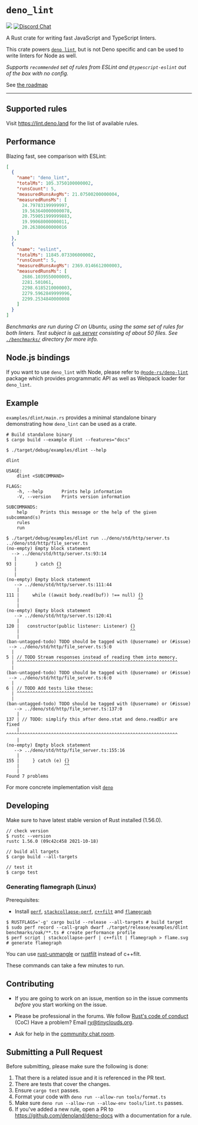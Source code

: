 # `deno_lint`

[![](https://img.shields.io/crates/v/deno_lint.svg)](https://crates.io/crates/deno_lint)
[![Discord Chat](https://img.shields.io/discord/684898665143206084?logo=discord&style=social)](https://discord.gg/deno)

A Rust crate for writing fast JavaScript and TypeScript linters.

This crate powers [`deno lint`](https://deno.land/manual/tools/linter), but is
not Deno specific and can be used to write linters for Node as well.

_Supports `recommended` set of rules from ESLint and `@typescript-eslint` out of
the box with no config._

See [the roadmap](https://github.com/denoland/deno_lint/issues/176)

---

## Supported rules

Visit https://lint.deno.land for the list of available rules.

## Performance

Blazing fast, see comparison with ESLint:

```json
[
  {
    "name": "deno_lint",
    "totalMs": 105.3750100000002,
    "runsCount": 5,
    "measuredRunsAvgMs": 21.07500200000004,
    "measuredRunsMs": [
      24.79783199999997,
      19.563640000000078,
      20.759051999999883,
      19.99068000000011,
      20.26380600000016
    ]
  },
  {
    "name": "eslint",
    "totalMs": 11845.073306000002,
    "runsCount": 5,
    "measuredRunsAvgMs": 2369.0146612000003,
    "measuredRunsMs": [
      2686.1039550000005,
      2281.501061,
      2298.6185210000003,
      2279.5962849999996,
      2299.2534840000008
    ]
  }
]
```

_Benchmarks are run during CI on Ubuntu, using the same set of rules for both
linters. Test subject is [`oak` server](https://github.com/oakserver/oak)
consisting of about 50 files. See [`./benchmarks/`](./benchmarks/) directory for
more info._

## Node.js bindings

If you want to use `deno_lint` with Node, please refer to
[`@node-rs/deno-lint`](https://www.npmjs.com/package/@node-rs/deno-lint) package
which provides programmatic API as well as Webpack loader for `deno_lint`.

## Example

`examples/dlint/main.rs` provides a minimal standalone binary demonstrating how
`deno_lint` can be used as a crate.

```shell
# Build standalone binary
$ cargo build --example dlint --features="docs"

$ ./target/debug/examples/dlint --help

dlint

USAGE:
    dlint <SUBCOMMAND>

FLAGS:
    -h, --help       Prints help information
    -V, --version    Prints version information

SUBCOMMANDS:
    help     Prints this message or the help of the given subcommand(s)
    rules
    run

$ ./target/debug/examples/dlint run ../deno/std/http/server.ts ../deno/std/http/file_server.ts
(no-empty) Empty block statement
  --> ../deno/std/http/server.ts:93:14
   |
93 |       } catch {}
   |               ^^
   |
(no-empty) Empty block statement
   --> ../deno/std/http/server.ts:111:44
    |
111 |     while ((await body.read(buf)) !== null) {}
    |                                             ^^
    |
(no-empty) Empty block statement
   --> ../deno/std/http/server.ts:120:41
    |
120 |   constructor(public listener: Listener) {}
    |                                          ^^
    |
(ban-untagged-todo) TODO should be tagged with (@username) or (#issue)
 --> ../deno/std/http/file_server.ts:5:0
  |
5 | // TODO Stream responses instead of reading them into memory.
  | ^^^^^^^^^^^^^^^^^^^^^^^^^^^^^^^^^^^^^^^^^^^^^^^^^^^^^^^^^^^^^
  |
(ban-untagged-todo) TODO should be tagged with (@username) or (#issue)
 --> ../deno/std/http/file_server.ts:6:0
  |
6 | // TODO Add tests like these:
  | ^^^^^^^^^^^^^^^^^^^^^^^^^^^^^
  |
(ban-untagged-todo) TODO should be tagged with (@username) or (#issue)
   --> ../deno/std/http/file_server.ts:137:0
    |
137 | // TODO: simplify this after deno.stat and deno.readDir are fixed
    | ^^^^^^^^^^^^^^^^^^^^^^^^^^^^^^^^^^^^^^^^^^^^^^^^^^^^^^^^^^^^^^^^^
    |
(no-empty) Empty block statement
   --> ../deno/std/http/file_server.ts:155:16
    |
155 |     } catch (e) {}
    |                 ^^
    |
Found 7 problems
```

For more concrete implementation visit
[`deno`](https://github.com/denoland/deno/blob/main/cli/tools/lint/mod.rs)

## Developing

Make sure to have latest stable version of Rust installed (1.56.0).

```shell
// check version
$ rustc --version
rustc 1.56.0 (09c42c458 2021-10-18)

// build all targets
$ cargo build --all-targets

// test it
$ cargo test
```

### Generating flamegraph (Linux)

Prerequisites:

- Install [`perf`](https://perf.wiki.kernel.org/index.php/Main_Page),
  [`stackcollapse-perf`](https://github.com/brendangregg/FlameGraph/blob/master/flamegraph.pl),
  [`c++filt`](https://sourceware.org/binutils/docs/binutils/c_002b_002bfilt.html)
  and
  [`flamegraph`](https://github.com/brendangregg/FlameGraph/blob/master/flamegraph.pl)

```shell
$ RUSTFLAGS='-g' cargo build --release --all-targets # build target
$ sudo perf record --call-graph dwarf ./target/release/examples/dlint benchmarks/oak/**.ts # create performance profile
$ perf script | stackcollapse-perf | c++filt | flamegraph > flame.svg # generate flamegraph
```

You can use
[rust-unmangle](https://github.com/Yamakaky/rust-unmangle/blob/master/rust-unmangle)
or [rustfilt](https://github.com/luser/rustfilt) instead of c++filt.

These commands can take a few minutes to run.

## Contributing

- If you are going to work on an issue, mention so in the issue comments
  _before_ you start working on the issue.

- Please be professional in the forums. We follow
  [Rust's code of conduct](https://www.rust-lang.org/policies/code-of-conduct)
  (CoC) Have a problem? Email ry@tinyclouds.org.

- Ask for help in the [community chat room](https://discord.gg/TGMHGv6).

## Submitting a Pull Request

Before submitting, please make sure the following is done:

1. That there is a related issue and it is referenced in the PR text.
2. There are tests that cover the changes.
3. Ensure `cargo test` passes.
4. Format your code with `deno run --allow-run tools/format.ts`
5. Make sure `deno run --allow-run --allow-env tools/lint.ts` passes.
6. If you've added a new rule, open a PR to
   https://github.com/denoland/deno-docs with a documentation for a rule.
